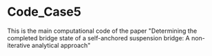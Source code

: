 # Code_Case5
This is the main computational code of the paper "Determining the completed bridge state of a self-anchored suspension bridge: A non-iterative analytical approach"
